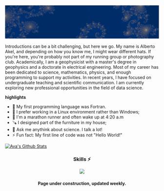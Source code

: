 ![Banner](https://github.com/albertoakel/albertoakel/blob/main/perfil1_albertoakel.PNG)

Introductions can be a bit challenging, but here we go. My name is Alberto Akel, and depending on how you know me, I might wear different hats. If you're here, you're probably not part of my running group or photography club. Academically, I am a geophysicist with a master's degree in geophysics and a doctorate in electrical engineering. Most of my career has been dedicated to science, mathematics, physics, and enough programming to support my activities. In recent years, I have focused on undergraduate teaching and scientific communication. I am currently exploring new professional opportunities in the field of data science.

**highlights**
- 🌱 My first programming language was Fortran.
- 🐧 I prefer working in a Linux environment rather than Windows;
- 🏃 I'm a marathon runner and often wake up at 4:20 a.m
- 🪚 I designed part of the furniture in my house;
- 💬 Ask me anythink about science. I talk a lot!
- ⚡ Fun fact: My first line of code was not "Hello World!"

[![Ava's Github Stats](https://github-readme-stats.vercel.app/api?username=albertoakel)](https://github.com/anuraghazra/github-readme-stats)

<h3 align="center">Skills ⚡</h3>

<p align="center"> 
  <a href="https://skillicons.dev">
    <img src="https://skillicons.dev/icons?i=github,anaconda,docker,py,matlab,fortran,ubuntu,sklearn,latex&theme=light" />
  </a>
</p>

<h4 align="center">Page under construction, updated weekly. <h4>






